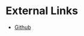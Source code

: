 # External Links

- [Github](https://github.com/mike-fmh/gcc-integration)
<!-- - [JetBrains Marketplace]() -->